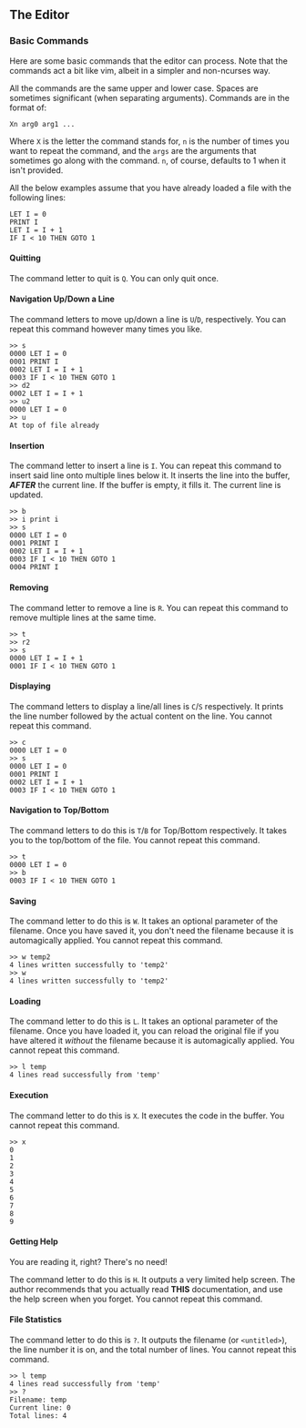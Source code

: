 ## The Editor

### Basic Commands

Here are some basic commands that the editor can process. Note that the commands
act a bit like vim, albeit in a simpler and non-ncurses way.

All the commands are the same upper and lower case. Spaces are sometimes
significant (when separating arguments). Commands are in the format of:

```
Xn arg0 arg1 ...
```

Where `X` is the letter the command stands for, `n` is the number of times you
want to repeat the command, and the `args` are the arguments that sometimes go
along with the command. `n`, of course, defaults to 1 when it isn't provided.

All the below examples assume that you have already loaded a file with the
following lines:

```basic
LET I = 0
PRINT I
LET I = I + 1
IF I < 10 THEN GOTO 1
```


#### Quitting

The command letter to quit is `Q`. You can only quit once.


#### Navigation Up/Down a Line

The command letters to move up/down a line is `U`/`D`, respectively. You can
repeat this command however many times you like.

```basic
>> s
0000 LET I = 0
0001 PRINT I
0002 LET I = I + 1
0003 IF I < 10 THEN GOTO 1
>> d2
0002 LET I = I + 1
>> u2
0000 LET I = 0
>> u
At top of file already
```


#### Insertion

The command letter to insert a line is `I`. You can repeat this command to
insert said line onto multiple lines below it. It inserts the line into the
buffer, ***AFTER*** the current line. If the buffer is empty, it fills it. The
current line is updated.

```basic
>> b
>> i print i
>> s
0000 LET I = 0
0001 PRINT I
0002 LET I = I + 1
0003 IF I < 10 THEN GOTO 1
0004 PRINT I
```


#### Removing

The command letter to remove a line is `R`. You can repeat this command to
remove multiple lines at the same time.

```basic
>> t
>> r2
>> s
0000 LET I = I + 1
0001 IF I < 10 THEN GOTO 1
```


#### Displaying

The command letters to display a line/all lines is `C`/`S` respectively. It
prints the line number followed by the actual content on the line. You cannot
repeat this command.

```basic
>> c
0000 LET I = 0
>> s
0000 LET I = 0
0001 PRINT I
0002 LET I = I + 1
0003 IF I < 10 THEN GOTO 1
```


#### Navigation to Top/Bottom

The command letters to do this is `T`/`B` for Top/Bottom respectively. It takes
you to the top/bottom of the file. You cannot repeat this command.

```basic
>> t
0000 LET I = 0
>> b
0003 IF I < 10 THEN GOTO 1
```


#### Saving

The command letter to do this is `W`. It takes an optional parameter of the
filename. Once you have saved it, you don't need the filename because it is
automagically applied. You cannot repeat this command.

```basic
>> w temp2
4 lines written successfully to 'temp2'
>> w
4 lines written successfully to 'temp2'
```


#### Loading

The command letter to do this is `L`. It takes an optional parameter of the
filename. Once you have loaded it, you can reload the original file if you have
altered it *without* the filename because it is automagically applied. You
cannot repeat this command.

```basic
>> l temp
4 lines read successfully from 'temp'
```


#### Execution

The command letter to do this is `X`. It executes the code in the buffer. You
cannot repeat this command.

```basic
>> x
0
1
2
3
4
5
6
7
8
9
```


#### Getting Help

You are reading it, right? There's no need!

The command letter to do this is `H`. It outputs a very limited help screen. The
author recommends that you actually read **THIS** documentation, and use the
help screen when you forget. You cannot repeat this command.


#### File Statistics

The command letter to do this is `?`. It outputs the filename (or `<untitled>`),
the line number it is on, and the total number of lines. You cannot repeat this
command.

```basic
>> l temp
4 lines read successfully from 'temp'
>> ?
Filename: temp
Current line: 0
Total lines: 4
```
